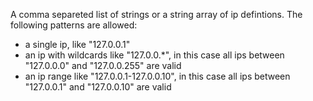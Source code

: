 A comma separeted list of strings or a string array of ip defintions. The following patterns are allowed:

- a single ip, like "127.0.0.1"
- an ip with wildcards like "127.0.0.*", in this case all ips between "127.0.0.0" and "127.0.0.255" are valid
- an ip range like "127.0.0.1-127.0.0.10", in this case all ips between "127.0.0.1" and "127.0.0.10" are valid